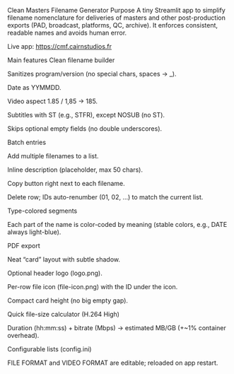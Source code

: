 Clean Masters Filename Generator
Purpose
A tiny Streamlit app to simplify filename nomenclature for deliveries of masters and other post-production exports (PAD, broadcast, platforms, QC, archive). It enforces consistent, readable names and avoids human error.

Live app: https://cmf.cairnstudios.fr

Main features
Clean filename builder

Sanitizes program/version (no special chars, spaces → _).

Date as YYMMDD.

Video aspect 1.85 / 1,85 → 185.

Subtitles with ST<LANG> (e.g., STFR), except NOSUB (no ST).

Skips optional empty fields (no double underscores).

Batch entries

Add multiple filenames to a list.

Inline description (placeholder, max 50 chars).

Copy button right next to each filename.

Delete row; IDs auto-renumber (01, 02, …) to match the current list.

Type-colored segments

Each part of the name is color-coded by meaning (stable colors, e.g., DATE always light-blue).

PDF export

Neat “card” layout with subtle shadow.

Optional header logo (logo.png).

Per-row file icon (file-icon.png) with the ID under the icon.

Compact card height (no big empty gap).

Quick file-size calculator (H.264 High)

Duration (hh:mm:ss) + bitrate (Mbps) → estimated MB/GB (+~1% container overhead).

Configurable lists (config.ini)

FILE FORMAT and VIDEO FORMAT are editable; reloaded on app restart.
